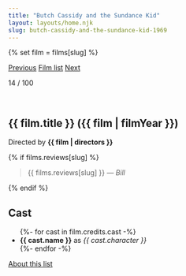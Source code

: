 ```yaml
---
title: "Butch Cassidy and the Sundance Kid"
layout: layouts/home.njk
slug: butch-cassidy-and-the-sundance-kid-1969
---
```


{% set film = films[slug] %}

<nav class="films">
  <a class="prev" href="../once-upon-a-time-in-the-west-1968">Previous</a>
  <a href="../">Film list</a>
  <a class="next" href="../duck-you-sucker-1971">Next</a>
</nav>

<p>14 / 100</p>

<article class="film">
  <div class="backdrop-and-poster">
    <img class="poster" src="../films/posters/{{ film.slug }}.jpg" alt="">
    <img class="backdrop" src="../films/backdrops/{{ film.slug }}.jpg" alt="">
  </div>

  <h1>{{ film.title }} ({{ film | filmYear }})</h1>

  

  <p class="director">
    Directed by <strong>{{ film | directors }}</strong>
  </p>

  {% if films.reviews[slug] %}
    <blockquote> 
      {{ films.reviews[slug] }} <em>— Bill</em>
    </blockquote> 
  {% endif %}

  <h2>
    Cast
  </h2>
  <ul>
    {%- for cast in film.credits.cast -%}
      <li>
        <strong>{{ cast.name }}</strong> as <em>{{ cast.character }}</em>
      </li>
    {%- endfor -%}
  </ul>
</article>
<footer>
  <a href="../about">About this list</a>
</footer>

